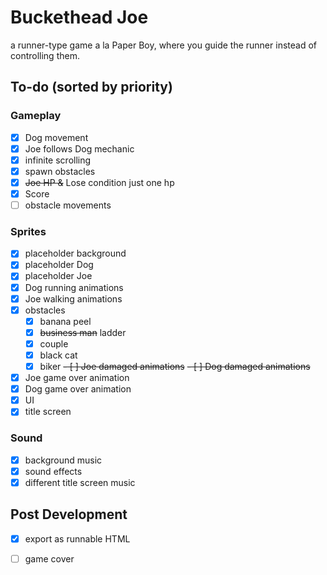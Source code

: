 # Buckethead Joe
a runner-type game a la Paper Boy, where you guide the runner instead of controlling them.

## To-do (sorted by priority)

### Gameplay
- [x] Dog movement
- [x] Joe follows Dog mechanic
- [x] infinite scrolling
- [x] spawn obstacles
- [x] ~~Joe HP &~~ Lose condition just one hp
- [x] Score
- [ ] obstacle movements

### Sprites
- [x] placeholder background
- [x] placeholder Dog
- [x] placeholder Joe
- [x] Dog running animations
- [x] Joe walking animations
- [x] obstacles
    - [x] banana peel
    - [x] ~~business man~~ ladder
    - [x] couple
    - [x] black cat
    - [x] biker
~~- [ ] Joe damaged animations~~
~~- [ ] Dog damaged animations~~
- [x] Joe game over animation
- [x] Dog game over animation
- [x] UI
- [x] title screen

### Sound
- [x] background music
- [x] sound effects
- [x] different title screen music

## Post Development 
- [x] export as runnable HTML
- [ ] game cover

